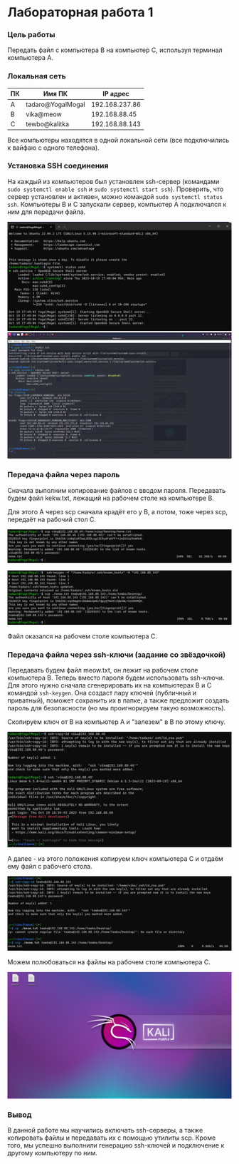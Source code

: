 # Лабораторная работа 1


### Цель работы
Передать файл с компьютера B на компьютер C, используя терминал компьютера A.



### Локальная сеть

| ПК | Имя ПК              | IP адрес       |
|----|---------------------|----------------|
| A  | tadaro@YogalMogal   | 192.168.237.86 |
| B  | vika@meow           | 192.168.88.45  |
| C  | tewbo@kalitka       | 192.168.88.143 |

Все компьютеры находятся в одной локальной сети (все подключились к вайфаю с одного телефона).




### Установка SSH соединения

На каждый из компьютеров был установлен ssh-сервер (командами `sudo systemctl enable ssh` и `sudo systemctl start ssh`). Проверить, что сервер установлен и активен, можно командой `sudo systemctl status ssh`.
Компьютеры B и C запускали сервер, компьютер A подключался к ним для передачи файла.

![Подключение к ssh 1](./Pictures/ssh-status-tadaro.jpg)
![Подключение к ssh 2](./Pictures/ifconfig-ssh-status.png)



### Передача файла через пароль

Сначала выполним копирование файлов с вводом пароля.
Передавать будем файл kekw.txt, лежащий на рабочем столе на компьютере B.


Для этого A через scp сначала крадёт его у В, а потом, тоже через scp, передаёт на рабочий стол С.

![Похищение файла](./Pictures/scp-password.jpg)

![Передача файла](./Pictures/scp-2-password.jpg)

Файл оказался на рабочем столе компьютера С.




### Передача файла через ssh-ключи (задание со звёздочкой)

Передавать будем файл meow.txt, он лежит на рабочем столе компьютера В.
Теперь вместо пароля будем использовать ssh-ключи.
Для этого нужно сначала сгенерировать их на компьютерах B и C командой `ssh-keygen`. Она создаст пару ключей (публичный и приватный), поможет сохранить их в папке, а также предложит создать пароль для безопасности (но мы проигнорируем такую возможность).

Скопируем ключ от В на компьютер А и "залезем" в В по этому ключу.

![Подключаемся к В по ключу](./Pictures/ssh-vika.jpg)

А далее - из этого положения копируем ключ компьютера С и отдаём ему файл с рабочего стола.

![Передача файла через ssh](./Pictures/ssh-tewbo.jpg)



Можем полюбоваться на файлы на рабочем столе компьютера С.

![Оба файла на рабочем столе](./Pictures/done.jpg)




### Вывод

В данной работе мы научились включать ssh-серверы, а также копировать файлы и передавать их с помощью утилиты scp. Кроме того, мы успешно выполнили генерацию ssh-ключей и подключение к другому компьютеру по ним.




